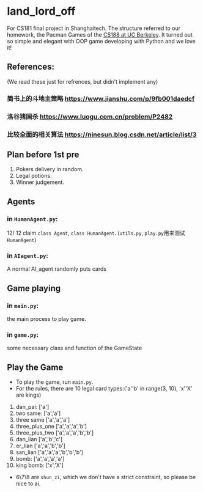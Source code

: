 # land_lord_off
For CS181 final project in Shanghaitech. The structure referred to our homework, the Pacman Games of the [CS188 at UC Berkeley](https://inst.eecs.berkeley.edu/~cs188/sp21/). It turned out so simple and elegant with OOP game developing with Python and we love it!

## References:
(We read these just for refrences, but didn't implement any)
### 简书上的斗地主策略 https://www.jianshu.com/p/9fb001daedcf
### 洛谷猪国杀 https://www.luogu.com.cn/problem/P2482
### 比较全面的相关算法 https://ninesun.blog.csdn.net/article/list/3

## Plan before 1st pre
1. Pokers delivery in random.
2. Legal potions.
3. Winner judgement.


## Agents
### in `HumanAgent.py`:
12/ 12
claim `class Agent`, `class HumanAgent`.
(`utils.py`, `play.py`用来测试`HumanAgent`)

### in `AIagent.py`:
A normal AI_agent randomly puts cards

## Game playing
### in `main.py`:
the main process to play game.

### in `game.py`:
some necessary class and function of the GameState

## Play the Game
* To play the game, run `main.py`.
* For the rules, there are 10 legal card types:('a''b' in range(3, 10), 'x''X' are kings)
1. dan_pai:         ['a']
2. two same:        ['a','a']
3. three same       ['a','a','a']
4. three_plus_one   ['a','a','a','b']
5. three_plus_two   ['a','a','a','b','b']
6. dan_lian         ['a','b','c']
7. er_lian          ['a','a','b','b']
8. san_lian         ['a','a','a','b','b','b']
9. bomb:            ['a','a','a','a']
10. king bomb:      ['x','X']
* 6\7\8 are `shun_zi`, which we don't have a strict constraint, so please be nice to ai.
